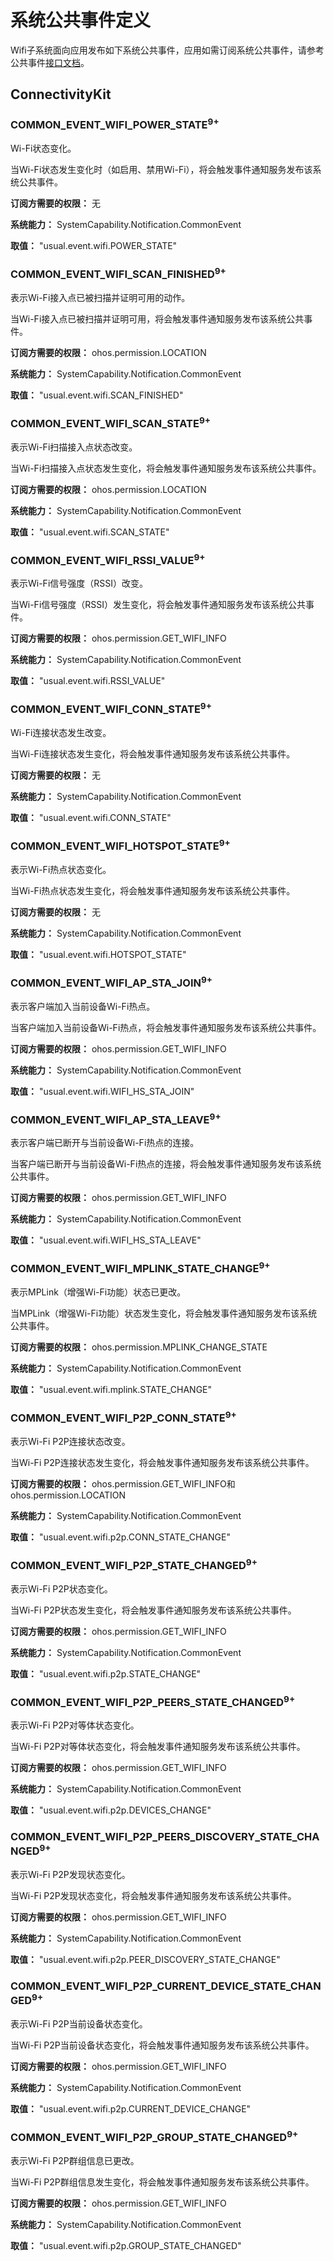 # 系统公共事件定义

  Wifi子系统面向应用发布如下系统公共事件，应用如需订阅系统公共事件，请参考公共事件[接口文档](../js-apis-commonEventManager.md)。

## ConnectivityKit

### COMMON_EVENT_WIFI_POWER_STATE<sup>9+<sup>

  Wi-Fi状态变化。

  当Wi-Fi状态发生变化时（如启用、禁用Wi-Fi），将会触发事件通知服务发布该系统公共事件。

**订阅方需要的权限：** 无

**系统能力：** SystemCapability.Notification.CommonEvent

**取值：** "usual.event.wifi.POWER_STATE"


### COMMON_EVENT_WIFI_SCAN_FINISHED<sup>9+<sup>

  表示Wi-Fi接入点已被扫描并证明可用的动作。

  当Wi-Fi接入点已被扫描并证明可用，将会触发事件通知服务发布该系统公共事件。

**订阅方需要的权限：** ohos.permission.LOCATION

**系统能力：** SystemCapability.Notification.CommonEvent

**取值：** "usual.event.wifi.SCAN_FINISHED"


### COMMON_EVENT_WIFI_SCAN_STATE<sup>9+<sup>

  表示Wi-Fi扫描接入点状态改变。

  当Wi-Fi扫描接入点状态发生变化，将会触发事件通知服务发布该系统公共事件。

**订阅方需要的权限：** ohos.permission.LOCATION

**系统能力：** SystemCapability.Notification.CommonEvent

**取值：** "usual.event.wifi.SCAN_STATE"


### COMMON_EVENT_WIFI_RSSI_VALUE<sup>9+<sup>

  表示Wi-Fi信号强度（RSSI）改变。

  当Wi-Fi信号强度（RSSI）发生变化，将会触发事件通知服务发布该系统公共事件。

**订阅方需要的权限：** ohos.permission.GET_WIFI_INFO

**系统能力：** SystemCapability.Notification.CommonEvent

**取值：** "usual.event.wifi.RSSI_VALUE"


### COMMON_EVENT_WIFI_CONN_STATE<sup>9+<sup>

  Wi-Fi连接状态发生改变。

  当Wi-Fi连接状态发生变化，将会触发事件通知服务发布该系统公共事件。

**订阅方需要的权限：** 无

**系统能力：** SystemCapability.Notification.CommonEvent

**取值：** "usual.event.wifi.CONN_STATE"


### COMMON_EVENT_WIFI_HOTSPOT_STATE<sup>9+<sup>

  表示Wi-Fi热点状态变化。

  当Wi-Fi热点状态发生变化，将会触发事件通知服务发布该系统公共事件。

**订阅方需要的权限：** 无

**系统能力：** SystemCapability.Notification.CommonEvent

**取值：** "usual.event.wifi.HOTSPOT_STATE"


### COMMON_EVENT_WIFI_AP_STA_JOIN<sup>9+<sup>

  表示客户端加入当前设备Wi-Fi热点。

  当客户端加入当前设备Wi-Fi热点，将会触发事件通知服务发布该系统公共事件。

**订阅方需要的权限：** ohos.permission.GET_WIFI_INFO

**系统能力：** SystemCapability.Notification.CommonEvent

**取值：** "usual.event.wifi.WIFI_HS_STA_JOIN"


### COMMON_EVENT_WIFI_AP_STA_LEAVE<sup>9+<sup>

  表示客户端已断开与当前设备Wi-Fi热点的连接。

  当客户端已断开与当前设备Wi-Fi热点的连接，将会触发事件通知服务发布该系统公共事件。

**订阅方需要的权限：** ohos.permission.GET_WIFI_INFO

**系统能力：** SystemCapability.Notification.CommonEvent

**取值：** "usual.event.wifi.WIFI_HS_STA_LEAVE"


### COMMON_EVENT_WIFI_MPLINK_STATE_CHANGE<sup>9+<sup>

  表示MPLink（增强Wi-Fi功能）状态已更改。

  当MPLink（增强Wi-Fi功能）状态发生变化，将会触发事件通知服务发布该系统公共事件。

**订阅方需要的权限：** ohos.permission.MPLINK_CHANGE_STATE

**系统能力：** SystemCapability.Notification.CommonEvent

**取值：** "usual.event.wifi.mplink.STATE_CHANGE"


### COMMON_EVENT_WIFI_P2P_CONN_STATE<sup>9+<sup>

  表示Wi-Fi P2P连接状态改变。

  当Wi-Fi P2P连接状态发生变化，将会触发事件通知服务发布该系统公共事件。

**订阅方需要的权限：** ohos.permission.GET_WIFI_INFO和ohos.permission.LOCATION

**系统能力：** SystemCapability.Notification.CommonEvent

**取值：** "usual.event.wifi.p2p.CONN_STATE_CHANGE"


### COMMON_EVENT_WIFI_P2P_STATE_CHANGED<sup>9+<sup>

  表示Wi-Fi P2P状态变化。

  当Wi-Fi P2P状态发生变化，将会触发事件通知服务发布该系统公共事件。

**订阅方需要的权限：** ohos.permission.GET_WIFI_INFO

**系统能力：** SystemCapability.Notification.CommonEvent

**取值：** "usual.event.wifi.p2p.STATE_CHANGE"


### COMMON_EVENT_WIFI_P2P_PEERS_STATE_CHANGED<sup>9+<sup>

  表示Wi-Fi P2P对等体状态变化。

  当Wi-Fi P2P对等体状态变化，将会触发事件通知服务发布该系统公共事件。

**订阅方需要的权限：** ohos.permission.GET_WIFI_INFO

**系统能力：** SystemCapability.Notification.CommonEvent

**取值：** "usual.event.wifi.p2p.DEVICES_CHANGE"


### COMMON_EVENT_WIFI_P2P_PEERS_DISCOVERY_STATE_CHANGED<sup>9+<sup>

  表示Wi-Fi P2P发现状态变化。

  当Wi-Fi P2P发现状态变化，将会触发事件通知服务发布该系统公共事件。

**订阅方需要的权限：** ohos.permission.GET_WIFI_INFO

**系统能力：** SystemCapability.Notification.CommonEvent

**取值：** "usual.event.wifi.p2p.PEER_DISCOVERY_STATE_CHANGE"


### COMMON_EVENT_WIFI_P2P_CURRENT_DEVICE_STATE_CHANGED<sup>9+<sup>

  表示Wi-Fi P2P当前设备状态变化。

  当Wi-Fi P2P当前设备状态变化，将会触发事件通知服务发布该系统公共事件。

**订阅方需要的权限：** ohos.permission.GET_WIFI_INFO

**系统能力：** SystemCapability.Notification.CommonEvent

**取值：** "usual.event.wifi.p2p.CURRENT_DEVICE_CHANGE"


### COMMON_EVENT_WIFI_P2P_GROUP_STATE_CHANGED<sup>9+<sup>

  表示Wi-Fi P2P群组信息已更改。

  当Wi-Fi P2P群组信息发生变化，将会触发事件通知服务发布该系统公共事件。

**订阅方需要的权限：** ohos.permission.GET_WIFI_INFO

**系统能力：** SystemCapability.Notification.CommonEvent

**取值：** "usual.event.wifi.p2p.GROUP_STATE_CHANGED"